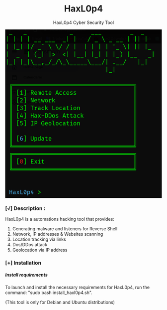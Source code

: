 <h1 align="center">HaxL0p4</h1>
<p align="center">HaxL0p4 Cyber Security Tool</p>

<img align="center" src="https://github.com/L0PA/HaxL0p4/blob/main/img/HaxL0p4Mainmenu.png">


### [√] Description :
HaxL0p4 is a automations hacking tool that provides:

1) Generating malware and listeners for Reverse Shell
2) Network, IP addresses & Websites scanning
3) Location tracking via links
4) Dos/DDos attack
5) Geolocation via IP address




### [+] Installation

##### Install requirements

To launch and install the necessary requirements for HaxL0p4, run the command: "sudo bash install_haxl0p4.sh".

(This tool is only for Debian and Ubuntu distributions)
